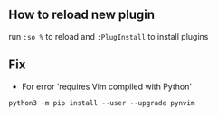 ## How to reload new plugin
run `:so %` to reload and `:PlugInstall` to install plugins

## Fix

* For error 'requires Vim compiled with Python'

```
python3 -m pip install --user --upgrade pynvim
```
